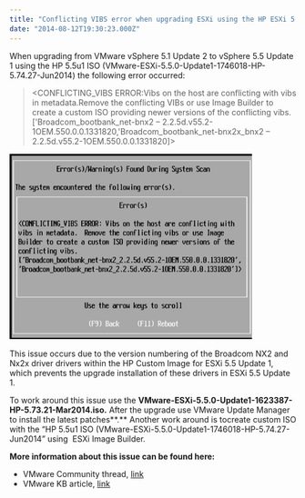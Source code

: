 ```yaml
---
title: "Conflicting VIBS error when upgrading ESXi using the HP ESXi 5.5u1 ISO"
date: "2014-08-12T19:30:23.000Z"
---
```


When upgrading from VMware vSphere 5.1 Update 2 to vSphere 5.5 Update 1 using the HP 5.5u1 ISO (VMware-ESXi-5.5.0-Update1-1746018-HP-5.74.27-Jun2014) the following error occurred:

> <CONFLICTING\_VIBS ERROR:Vibs on the host are conflicting with vibs in metadata.Remove the conflicting VIBs or use Image Builder to create a custom ISO providing newer versions of the conflicting vibs. \['Broadcom\_bootbank\_net-bnx2 – 2.2.5d.v55.2-1OEM.550.0.0.1331820,'Broadcom\_bootbank\_net-bnx2x\_bnx2 – 2.2.5d.v55.2-1OEM.550.0.0.1331820\]>

[![2014-08-12_08h51_43](images/2014-08-12_08h51_43.png)](https://www.ivobeerens.nl/wp-content/uploads/2014/08/2014-08-12_08h51_43.png)

This issue occurs due to the version numbering of the Broadcom NX2 and Nx2x driver drivers within the HP Custom Image for ESXi 5.5 Update 1, which prevents the upgrade installation of these drivers in ESXi 5.5 Update 1.

To work around this issue use the **VMware-ESXi-5.5.0-Update1-1623387-HP-5.73.21-Mar2014.iso.** After the upgrade use VMware Update Manager to install the latest patches**.** Another work around is tocreate custom ISO with the “HP 5.5u1 ISO (VMware-ESXi-5.5.0-Update1-1746018-HP-5.74.27-Jun2014” using  ESXi Image Builder.

**More information about this issue can be found here:**

- VMware Community thread, [link](https://communities.vmware.com/thread/482105?start=0&tstart=0)
- VMware KB article, [link](http://kb.vmware.com/selfservice/microsites/search.do?language=en_US&cmd=displayKC&externalId=2082027)
